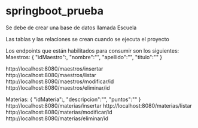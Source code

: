 # springboot_prueba
Se debe de crear una base de datos llamada Escuela

Las tablas y las relaciones se crean cuando se ejecuta el proyecto

Los endpoints que están habilitados para consumir son los siguientes:
Maestros:
{
  "idMaestro":,
  "nombre":"",
  "apellido":"",
  "titulo":""
}

http://localhost:8080/maestros/insertar
http://localhost:8080/maestros/listar
http://localhost:8080/maestros/modificar/id
http://localhost:8080/maestros/eliminar/id

Materias:
{
  "idMateria":,
  "descripcion":"",
  "puntos":""
}
http://localhost:8080/materias/insertar
http://localhost:8080/materias/listar
http://localhost:8080/materias/modificar/id
http://localhost:8080/materias/eliminar/id

